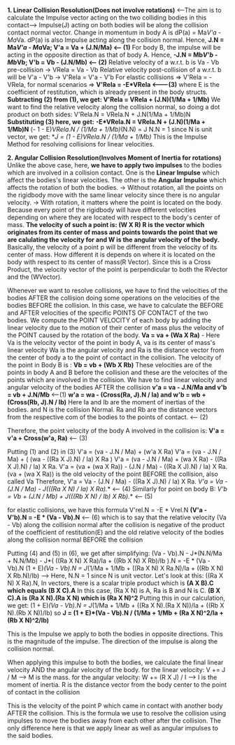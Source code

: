  **1. Linear Collision Resolution(Does not involve rotations)**
<--The aim is to calculate the Impulse vector acting on the two colliding bodies in this contact-->
Impulse(J) acting on both bodies will be along the collision contact normal vector.
Change in momentum in body A is dP(a) = Ma*V'a - Ma*Va. dP(a) is also Impulse acting along the collision normal.
Hence,  **J.N = Ma*V'a - Ma*Va; V'a = Va + (J.N/Ma) <-- (1)**
For body B, the impulse will be acting in the opposite direction as that of body A.
Hence, **-J.N = Mb*V'b - Mb*Vb; V'b = Vb - (J.N/Mb) <-- (2)**
Relative velocity of a w.r.t. b is Va - Vb pre-collision -> VRela = Va - Vb
Relative velocity post-collision of a w.r.t. b will be V'a - V'b -> V'Rela = V'a - V'b
For elastic collisions => V'Rela = -VRela,
for normal scenarios => **V'Rela = -E*VRela <---(3)**
where E is the coefficient of restitution, which is already present in the body structs.
**Subtracting (2) from (1), we get: V'Rela = VRela + (J.N)(1/Ma + 1/Mb)**
We want to find the relative velocity along the collision normal, so doing a dot product on both sides:
V'Rela.N = VRela.N + J.N(1/Ma + 1/Mb)N
**Substituting (3) here, we get:**
**-E*VRela.N = VRela.N + (J.N)(1/Ma + 1/Mb)N**
(- 1 - E)*VRela.N / (1/Ma + 1/Mb)*(N.N) = J
N.N = 1 since N is unit vector, we get:
**J = (1 - E)*VRela.N / (1/Ma + 1/Mb)**
This is the Impulse Method for resolving collisions for linear velocities.

**2. Angular Collision Resolution(Involves Moment of Inertia for rotations)**
Unlike the above case, here, **we have to apply two impulses** to the bodies which are involved in a collision contact. One is the **Linear Impulse** which affect the bodies's linear velocities. The other is the **Angular Impulse** which affects the rotation of both the bodies.
-> Without rotation, all the points on the rigidbody move with the same linear velocity since there is no angular velocity.
-> With rotation, it matters where the point is located on the body. Because every point of the rigidbody will have different velocities depending on where they are located with respect to the body's center of mass. **The velocity of such a point is: (W X R) R is the vector which originates from its center of mass and points towards the point that we are calulating the velocity for and W is the angular velocity of the body.** Basically, the velocity of a point p will be different from the velocity of its center of mass. How different it is depends on where it is located on the body with respect to its center of mass(R Vector). Since this is a Cross Product, the velocity vector of the point is perpendicular to both the RVector and the (WVector).

Whenever we want to resolve collisions, we have to find the velocities of the bodies AFTER the collision doing some operations on the velocities of the bodies BEFORE the collision. In this case, we have to calculate the BEFORE and AFTER velocities of the specific POINTS OF CONTACT of the two bodies.
We compute the POINT VELOCITY of each body by adding the linear velocity due to the motion of their center of mass plus the velocity of the POINT caused by the rotation of the body.
**Va = va + (Wa X Ra)** - Here Va is the velocity vector of the point in body A, va is its center of mass's linear velocity Wa is the angular velocity and Ra is the distance vector from the center of body a to the point of contact in the collision. The velocity of the point in Body B is : **Vb = vb + (Wb X Rb)** These velocities are of the points in body A and B before the collision and these are the velocites of the points which are involved in the collision.
We have to find linear velocity and angular velocity of the bodies AFTER the collision
**v'a = va - J.N/Ma and v'b = vb + J.N/Mb** <--(1)
**w'a = wa - (Cross(Ra, J).N / Ia) and w'b = wb + (Cross(Rb, J).N / Ib)** Here Ia and Ib are the moment of inertias of the bodies. and N is the collision Normal. Ra and Rb are the distance vectors from the respective com of the bodies to the points of contact. <-- (2)

Therefore, the point velocity of the body A involved in the collision is:
**V'a = v'a + Cross(w'a, Ra)** <-- (3)

Putting (1) and (2) in (3)
V'a = (va - J.N / Ma) + (w'a X Ra)
V'a = (va - J.N / Ma) + ( (wa - ((Ra X J).N) / Ia) X Ra )
V'a = (va - J.N / Ma) + (wa X Ra) - ((Ra X J).N) / Ia) X Ra.
V'a = (va + (wa X Ra)) - (J.N / Ma) - ((Ra X J).N) / Ia) X Ra.
(va + (wa X Ra)) is the old velocity of the point BEFORE the collision, also called Va
Therefore,
V'a = Va - (J.N / Ma) - ((Ra X J).N) / Ia) X Ra.
**V'a = Va - (J.N / Ma) - J*(((Ra X N) / Ia) X Ra).** <-- (4)
Similarly for point on body B:
**V'b = Vb + (J.N / Mb) + J*(((Rb X N) / Ib) X Rb).** <-- (5)


for elastic collisions, we have this formula
V'rel.N = -E * Vrel.N
**(V'a - V'b).N = -E * (Va - Vb).N** <-- (6)
which is to say that the relative velocity (Va - Vb) along the collision normal after the collision is negative of the product of the coefficient of restitution(E) and the old relative velocity of the bodies along the collision normal BEFORE the collision

Putting (4) and (5) in (6), we get after simplifying:
(Va - Vb).N - J*(N.N/Ma + N.N/Mb) - J*( ((Ra X N) X Ra)/Ia + ((Rb X N) X Rb)/Ib ).N = -E * (Va - Vb).N
(1 + E)*(Va - Vb).N = J*(1/Ma + 1/Mb + ((Ra X N) X Ra.N)/Ia + ((Rb X N) X Rb.N)/Ib) --> Here, N.N = 1 since N is unit vector.
Let's look at this: ((Ra X N) X Ra).N, In vectors, there is a scalar triple product which is **(A X B).C which equals (B X C).A**
In this case, (Ra X N) is A, Ra is B and N is C. **(B X C).A is (Ra X N).(Ra X N) which is (Ra X N)^2**
Putting this in our calculation, we get:
(1 + E)*(Va - Vb).N = J*(1/Ma + 1/Mb + ((Ra X N).(Ra X N))/Ia + ((Rb X N).(Rb X N))/Ib)
so **J = (1 + E)*(Va - Vb).N / (1/Ma + 1/Mb + (Ra X N)^2/Ia + (Rb X N)^2/Ib)**

This is the Impulse we apply to both the bodies in opposite directions. This is the magnitude of the impulse. The direction of the impulse is along the collision normal.

When applying this impulse to both the bodies, we calculate the final linear velocity AND the angular velocity of the body.
for the linear velocity: V += J / M         --> M is the mass.
for the angular velocity: W += (R X J) / I  --> I is the moment of inertia. R is the distance vector from the body center
                                                to the point of contact in the collision





This is the velocity of the point P which came in contact with another body AFTER the collision. This is the formula we use to resolve the collision using impulses to move the bodies away from each other after the collision. The only difference here is that we apply linear as well as angular impulses to the said bodies.







